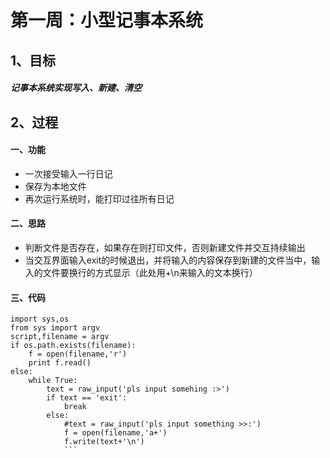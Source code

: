 # 第一周：小型记事本系统

## 1、目标
##### 记事本系统实现写入、新建、清空

## 2、过程
#### 一、功能
+ 一次接受输入一行日记
+ 保存为本地文件
+ 再次运行系统时，能打印过往所有日记

#### 二、思路
+ 判断文件是否存在，如果存在则打印文件，否则新建文件并交互持续输出
+ 当交互界面输入exit的时候退出，并将输入的内容保存到新建的文件当中，输入的文件要换行的方式显示（此处用+\n来输入的文本换行）

#### 三、代码
```
import sys,os
from sys import argv
script,filename = argv
if os.path.exists(filename):
    f = open(filename,'r')
    print f.read()
else:
    while True:
        text = raw_input('pls input somehing :>')
        if text == 'exit':
            break
        else:
            #text = raw_input('pls input something >>:')
            f = open(filename,'a+')
            f.write(text+'\n')
            ```